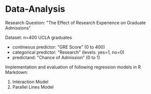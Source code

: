 # Data-Analysis

Research Question: "The Effect of Research Experience on Graduate Admissions"

Dataset: n=400 UCLA graduates

- contineous predictor: "GRE Score"  (0 to 400)
- categorical predictor: "Research" (levels: yes=1, no=0)
- predictand: "Chance of Admission" (0 to 1)

Implementation and evaluation of following regression models in R Markdown: 
1) Interaction Model
2) Parallel Lines Model
